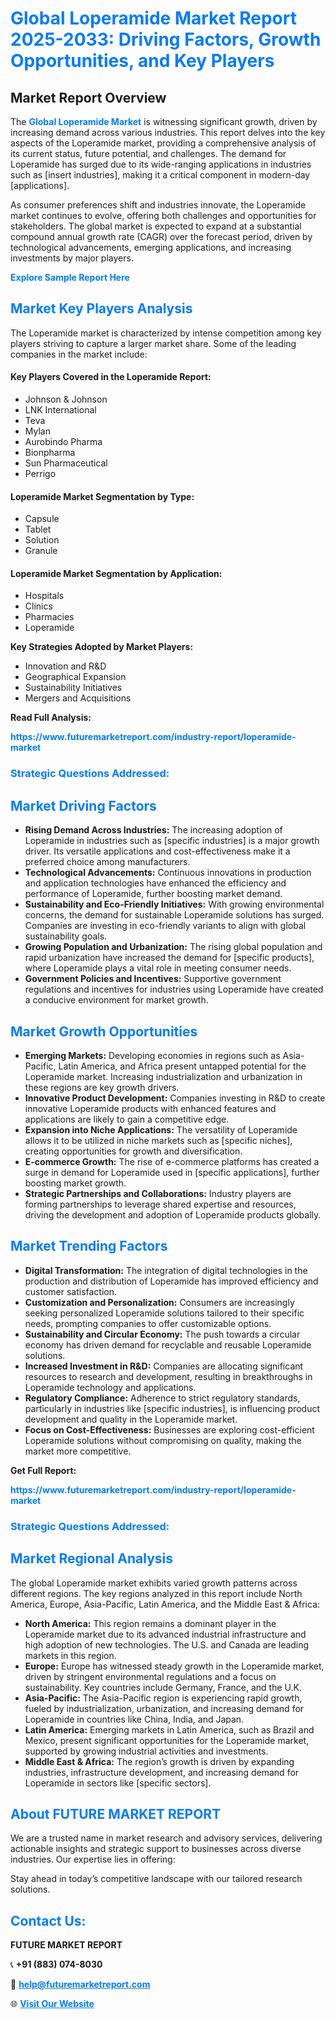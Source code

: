 <h1 style="color: #007BFF;">Global Loperamide Market Report 2025-2033: Driving Factors, Growth Opportunities, and Key Players</h1>

<section id="overview">
<h2>Market Report Overview</h2>
<p>The <a href="https://www.futuremarketreport.com/industry-report/loperamide-market" style="color: #007BFF; text-decoration: none;"><strong>Global Loperamide Market</strong></a> is witnessing significant growth, driven by increasing demand across various industries. This report delves into the key aspects of the Loperamide market, providing a comprehensive analysis of its current status, future potential, and challenges. The demand for Loperamide has surged due to its wide-ranging applications in industries such as [insert industries], making it a critical component in modern-day [applications].</p>
<p>As consumer preferences shift and industries innovate, the Loperamide market continues to evolve, offering both challenges and opportunities for stakeholders. The global market is expected to expand at a substantial compound annual growth rate (CAGR) over the forecast period, driven by technological advancements, emerging applications, and increasing investments by major players.</p>
</section>

<section id="overview">
<p><a href="https://www.futuremarketreport.com/request-sample/reportId=123076" style="color: #007BFF; text-decoration: none;"><strong>Explore Sample Report Here</strong></a></p>
</section>

<section id="key-players">
<h2 style="color: #007BFF;">Market Key Players Analysis</h2>
<p>The Loperamide market is characterized by intense competition among key players striving to capture a larger market share. Some of the leading companies in the market include:</p>
<h4>Key Players Covered in the Loperamide Report:</h4>
<ul><li>Johnson &amp; Johnson</li><li>LNK International</li><li>Teva</li><li>Mylan</li><li>Aurobindo Pharma</li><li>Bionpharma</li><li>Sun Pharmaceutical</li><li>Perrigo</li></ul>
<h4>Loperamide Market Segmentation by Type:</h4>
<ul><li>Capsule</li><li>Tablet</li><li>Solution</li><li>Granule</li></ul>

<h4>Loperamide Market Segmentation by Application:</h4>
<ul><li>Hospitals</li><li>Clinics</li><li>Pharmacies</li><li>Loperamide</li></ul>
<p><strong>Key Strategies Adopted by Market Players:</strong></p>
<ul>
<li>Innovation and R&D</li>
<li>Geographical Expansion</li>
<li>Sustainability Initiatives</li>
<li>Mergers and Acquisitions</li>
</ul>
</section>

<section>
<p><strong>Read Full Analysis: </strong></p><a href="https://www.futuremarketreport.com/industry-report/loperamide-market" style="color: #007BFF; text-decoration: none;"><strong>https://www.futuremarketreport.com/industry-report/loperamide-market</strong></a>
<h3 style="color: #007BFF;">Strategic Questions Addressed:</h3>
</section>

<section id="driving-factors">
<h2 style="color: #007BFF;">Market Driving Factors</h2>
<ul>
<li><strong>Rising Demand Across Industries:</strong> The increasing adoption of Loperamide in industries such as [specific industries] is a major growth driver. Its versatile applications and cost-effectiveness make it a preferred choice among manufacturers.</li>
<li><strong>Technological Advancements:</strong> Continuous innovations in production and application technologies have enhanced the efficiency and performance of Loperamide, further boosting market demand.</li>
<li><strong>Sustainability and Eco-Friendly Initiatives:</strong> With growing environmental concerns, the demand for sustainable Loperamide solutions has surged. Companies are investing in eco-friendly variants to align with global sustainability goals.</li>
<li><strong>Growing Population and Urbanization:</strong> The rising global population and rapid urbanization have increased the demand for [specific products], where Loperamide plays a vital role in meeting consumer needs.</li>
<li><strong>Government Policies and Incentives:</strong> Supportive government regulations and incentives for industries using Loperamide have created a conducive environment for market growth.</li>
</ul>
</section>

<section id="growth-opportunities">
<h2 style="color: #007BFF;">Market Growth Opportunities</h2>
<ul>
<li><strong>Emerging Markets:</strong> Developing economies in regions such as Asia-Pacific, Latin America, and Africa present untapped potential for the Loperamide market. Increasing industrialization and urbanization in these regions are key growth drivers.</li>
<li><strong>Innovative Product Development:</strong> Companies investing in R&D to create innovative Loperamide products with enhanced features and applications are likely to gain a competitive edge.</li>
<li><strong>Expansion into Niche Applications:</strong> The versatility of Loperamide allows it to be utilized in niche markets such as [specific niches], creating opportunities for growth and diversification.</li>
<li><strong>E-commerce Growth:</strong> The rise of e-commerce platforms has created a surge in demand for Loperamide used in [specific applications], further boosting market growth.</li>
<li><strong>Strategic Partnerships and Collaborations:</strong> Industry players are forming partnerships to leverage shared expertise and resources, driving the development and adoption of Loperamide products globally.</li>
</ul>
</section>

<section id="trending-factors">
<h2 style="color: #007BFF;">Market Trending Factors</h2>
<ul>
<li><strong>Digital Transformation:</strong> The integration of digital technologies in the production and distribution of Loperamide has improved efficiency and customer satisfaction.</li>
<li><strong>Customization and Personalization:</strong> Consumers are increasingly seeking personalized Loperamide solutions tailored to their specific needs, prompting companies to offer customizable options.</li>
<li><strong>Sustainability and Circular Economy:</strong> The push towards a circular economy has driven demand for recyclable and reusable Loperamide solutions.</li>
<li><strong>Increased Investment in R&D:</strong> Companies are allocating significant resources to research and development, resulting in breakthroughs in Loperamide technology and applications.</li>
<li><strong>Regulatory Compliance:</strong> Adherence to strict regulatory standards, particularly in industries like [specific industries], is influencing product development and quality in the Loperamide market.</li>
<li><strong>Focus on Cost-Effectiveness:</strong> Businesses are exploring cost-efficient Loperamide solutions without compromising on quality, making the market more competitive.</li>
</ul>
</section>

<section>
<p><strong>Get Full Report: </strong></p><a href="https://www.futuremarketreport.com/industry-report/loperamide-market" style="color: #007BFF; text-decoration: none;"><strong>https://www.futuremarketreport.com/industry-report/loperamide-market</strong></a>
<h3 style="color: #007BFF;">Strategic Questions Addressed:</h3>
</section>


<section id="regional-analysis">
<h2 style="color: #007BFF;">Market Regional Analysis</h2>
<p>The global Loperamide market exhibits varied growth patterns across different regions. The key regions analyzed in this report include North America, Europe, Asia-Pacific, Latin America, and the Middle East & Africa:</p>
<ul>
<li><strong>North America:</strong> This region remains a dominant player in the Loperamide market due to its advanced industrial infrastructure and high adoption of new technologies. The U.S. and Canada are leading markets in this region.</li>
<li><strong>Europe:</strong> Europe has witnessed steady growth in the Loperamide market, driven by stringent environmental regulations and a focus on sustainability. Key countries include Germany, France, and the U.K.</li>
<li><strong>Asia-Pacific:</strong> The Asia-Pacific region is experiencing rapid growth, fueled by industrialization, urbanization, and increasing demand for Loperamide in countries like China, India, and Japan.</li>
<li><strong>Latin America:</strong> Emerging markets in Latin America, such as Brazil and Mexico, present significant opportunities for the Loperamide market, supported by growing industrial activities and investments.</li>
<li><strong>Middle East & Africa:</strong> The region’s growth is driven by expanding industries, infrastructure development, and increasing demand for Loperamide in sectors like [specific sectors].</li>
</ul>
</section>

<footer>
<h2 style="color: #007BFF;">About FUTURE MARKET REPORT</h2>
<p>We are a trusted name in market research and advisory services, delivering actionable insights and strategic support to businesses across diverse industries. Our expertise lies in offering:</p>

<p>Stay ahead in today’s competitive landscape with our tailored research solutions.</p>

<h2 style="color: #007BFF;">Contact Us:</h2>
<p><strong>FUTURE MARKET REPORT</strong></p>
<p>📞 <strong>+91 (883) 074-8030</strong></p>
<p>📧 <strong><a href="mailto:help@futuremarketreport.com" style="color: #007BFF;">help@futuremarketreport.com</a></strong></p>
<p>🌐 <strong><a href="https://www.futuremarketreport.com/" style="color: #007BFF;">Visit Our Website</a></strong></p>
</footer>